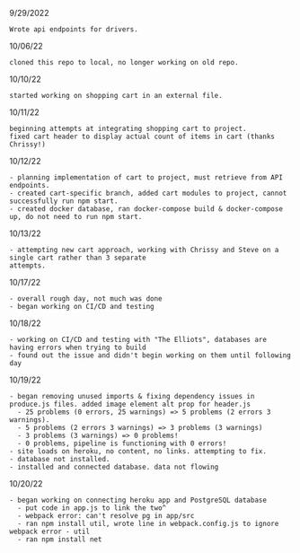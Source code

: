 9/29/2022

    Wrote api endpoints for drivers.

10/06/22

    cloned this repo to local, no longer working on old repo.

10/10/22

    started working on shopping cart in an external file.

10/11/22

    beginning attempts at integrating shopping cart to project.
    fixed cart header to display actual count of items in cart (thanks Chrissy!)

10/12/22

    - planning implementation of cart to project, must retrieve from API endpoints.
    - created cart-specific branch, added cart modules to project, cannot successfully run npm start.
    - created docker database, ran docker-compose build & docker-compose up, do not need to run npm start. 

10/13/22

    - attempting new cart approach, working with Chrissy and Steve on a single cart rather than 3 separate 
    attempts.

10/17/22

    - overall rough day, not much was done
    - began working on CI/CD and testing

10/18/22

    - working on CI/CD and testing with "The Elliots", databases are having errors when trying to build
    - found out the issue and didn't begin working on them until following day

10/19/22

    - began removing unused imports & fixing dependency issues in produce.js files. added image element alt prop for header.js
      - 25 problems (0 errors, 25 warnings) => 5 problems (2 errors 3 warnings).
      - 5 problems (2 errors 3 warnings) => 3 problems (3 warnings)
      - 3 problems (3 warnings) => 0 problems!
      - 0 problems, pipeline is functioning with 0 errors!
    - site loads on heroku, no content, no links. attempting to fix.
    - database not installed.
    - installed and connected database. data not flowing

10/20/22

    - began working on connecting heroku app and PostgreSQL database
      - put code in app.js to link the two^
      - webpack error: can't resolve pg in app/src
      - ran npm install util, wrote line in webpack.config.js to ignore webpack error - util
      - ran npm install net